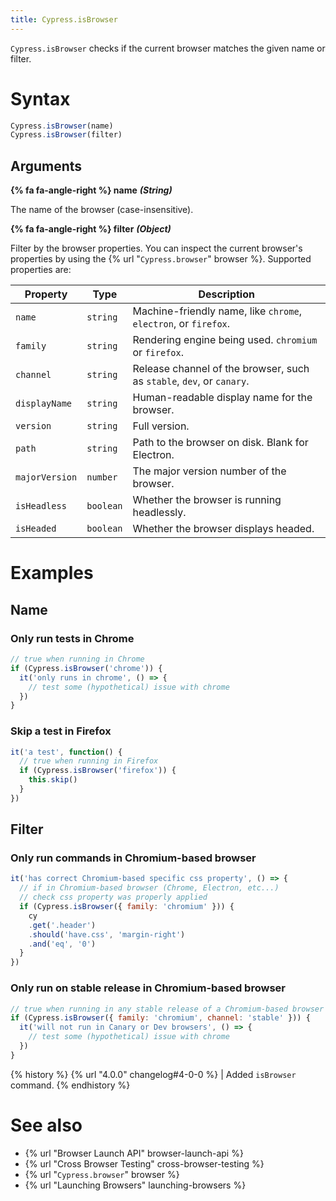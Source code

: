 ```yaml
---
title: Cypress.isBrowser
---
```


`Cypress.isBrowser` checks if the current browser matches the given name or filter.

# Syntax

```javascript
Cypress.isBrowser(name)
Cypress.isBrowser(filter)
```

## Arguments

**{% fa fa-angle-right %} name**  ***(String)***

The name of the browser (case-insensitive).

**{% fa fa-angle-right %} filter**  ***(Object)***

Filter by the browser properties. You can inspect the current browser's properties by using the {% url "`Cypress.browser`" browser %}. Supported properties are:

Property | Type | Description
--- | --- | ---
`name`| `string` | Machine-friendly name, like `chrome`, `electron`, or `firefox`.
`family` | `string` | Rendering engine being used. `chromium` or `firefox`.
`channel` | `string` | Release channel of the browser, such as `stable`, `dev`, or `canary`.
`displayName` | `string` | Human-readable display name for the browser.
`version` | `string` | Full version.
`path` | `string` | Path to the browser on disk. Blank for Electron.
`majorVersion` | `number` | The major version number of the browser.
`isHeadless` | `boolean` | Whether the browser is running headlessly.
`isHeaded` | `boolean` | Whether the browser displays headed.

# Examples

## Name

### Only run tests in Chrome

```javascript
// true when running in Chrome
if (Cypress.isBrowser('chrome')) {
  it('only runs in chrome', () => {
    // test some (hypothetical) issue with chrome
  })
}
```

### Skip a test in Firefox

```javascript
it('a test', function() {
  // true when running in Firefox
  if (Cypress.isBrowser('firefox')) {
    this.skip()
  }
})
```

## Filter

### Only run commands in Chromium-based browser

```javascript
it('has correct Chromium-based specific css property', () => {
  // if in Chromium-based browser (Chrome, Electron, etc...)
  // check css property was properly applied
  if (Cypress.isBrowser({ family: 'chromium' })) {
    cy
    .get('.header')
    .should('have.css', 'margin-right')
    .and('eq', '0')
  }
})
```

### Only run on stable release in Chromium-based browser

```javascript
// true when running in any stable release of a Chromium-based browser
if (Cypress.isBrowser({ family: 'chromium', channel: 'stable' })) {
  it('will not run in Canary or Dev browsers', () => {
    // test some (hypothetical) issue with chrome
  })
}
```

{% history %}
{% url "4.0.0" changelog#4-0-0 %} | Added `isBrowser` command.
{% endhistory %}

# See also

- {% url "Browser Launch API" browser-launch-api %}
- {% url "Cross Browser Testing" cross-browser-testing %}
- {% url "`Cypress.browser`" browser %}
- {% url "Launching Browsers" launching-browsers %}
